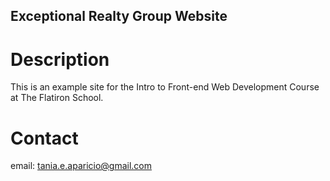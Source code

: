 Exceptional Realty Group Website
---

# Description

This is an example site for the Intro to Front-end Web Development Course at The Flatiron School.


# Contact

email: tania.e.aparicio@gmail.com
